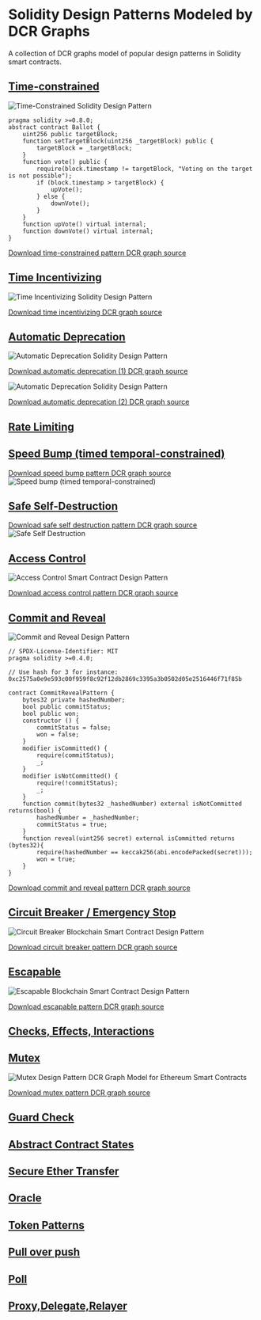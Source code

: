 # Solidity Design Patterns Modeled by DCR Graphs
A collection of DCR graphs model of popular design patterns in Solidity smart contracts.

## [Time-constrained](https://github.com/mojtaba-eshghie/SolidityDesignPatternsDCRGraph/blob/main/README.md#time-constrained)
![Time-Constrained Solidity Design Pattern](https://github.com/mojtaba-eshghie/SolidityDesignPatternsDCRGraph/blob/main/svg/time-constrained.svg)
```
pragma solidity >=0.8.0; 
abstract contract Ballot {
    uint256 public targetBlock;
    function setTargetBlock(uint256 _targetBlock) public {
        targetBlock = _targetBlock;
    } 
    function vote() public {
        require(block.timestamp != targetBlock, "Voting on the target is not possible");
        if (block.timestamp > targetBlock) {
            upVote();
        } else {
            downVote();
        }
    }
    function upVote() virtual internal;
    function downVote() virtual internal;
}
```
[Download time-constrained pattern DCR graph source](https://github.com/mojtaba-eshghie/SolidityDesignPatternsDCRGraph/blob/main/src/time-constrained.xml)


## [Time Incentivizing](https://github.com/mojtaba-eshghie/SolidityDesignPatternsDCRGraph/blob/main/README.md#time-incentivizing)
![Time Incentivizing Solidity Design Pattern](https://github.com/mojtaba-eshghie/SolidityDesignPatternsDCRGraph/blob/main/svg/time-incentivizing.svg)

[Download time incentivizing DCR graph source](https://github.com/mojtaba-eshghie/SolidityDesignPatternsDCRGraph/blob/main/src/time-incentivizing.xml)

## [Automatic Deprecation](https://github.com/mojtaba-eshghie/SolidityDesignPatternsDCRGraph/blob/main/README.md#auto-deprecation)
![Automatic Deprecation Solidity Design Pattern](https://github.com/mojtaba-eshghie/SolidityDesignPatternsDCRGraph/blob/main/svg/automatic-deprecation-1.svg)

[Download automatic deprecation (1) DCR graph source](https://github.com/mojtaba-eshghie/SolidityDesignPatternsDCRGraph/blob/main/src/automatic-deprecation-1.xml)

![Automatic Deprecation Solidity Design Pattern](https://github.com/mojtaba-eshghie/SolidityDesignPatternsDCRGraph/blob/main/svg/automatic-deprecation-2.svg)

[Download automatic deprecation (2) DCR graph source](https://github.com/mojtaba-eshghie/SolidityDesignPatternsDCRGraph/blob/main/src/automatic-deprecation-2.xml)


## [Rate Limiting](https://github.com/mojtaba-eshghie/SolidityDesignPatternsDCRGraph/blob/main/README.md#rate-limiting)

## [Speed Bump (timed temporal-constrained)](https://github.com/mojtaba-eshghie/SolidityDesignPatternsDCRGraph/blob/main/README.md#speed-bump)
[Download speed bump pattern DCR graph source](https://github.com/mojtaba-eshghie/SolidityDesignPatternsDCRGraph/blob/main/src/speed-bump.xml)
![Speed bump (timed temporal-constrained)](https://github.com/mojtaba-eshghie/SolidityDesignPatternsDCRGraph/blob/main/svg/speed-bump.svg)

## [Safe Self-Destruction](https://github.com/mojtaba-eshghie/SolidityDesignPatternsDCRGraph/blob/main/README.md#safe-self-destruction)
[Download safe self destruction pattern DCR graph source](https://github.com/mojtaba-eshghie/SolidityDesignPatternsDCRGraph/blob/main/src/safe-self-destruction.xml)
![Safe Self Destruction](https://github.com/mojtaba-eshghie/SolidityDesignPatternsDCRGraph/blob/main/svg/safe-self-destruction.svg)

## [Access Control](https://github.com/mojtaba-eshghie/SolidityDesignPatternsDCRGraph/blob/main/README.md#access-control)
![Access Control Smart Contract Design Pattern](https://github.com/mojtaba-eshghie/SolidityDesignPatternsDCRGraph/blob/main/svg/access-control.svg)

[Download access control pattern DCR graph source](https://github.com/mojtaba-eshghie/SolidityDesignPatternsDCRGraph/blob/main/src/access-control.xml)

## [Commit and Reveal](https://github.com/mojtaba-eshghie/SolidityDesignPatternsDCRGraph/blob/main/README.md#commit-reveal)
![Commit and Reveal Design Pattern](https://github.com/mojtaba-eshghie/SolidityDesignPatternsDCRGraph/blob/main/svg/commit-and-reveal.svg)
```
// SPDX-License-Identifier: MIT
pragma solidity >=0.4.0; 

// Use hash for 3 for instance: 0xc2575a0e9e593c00f959f8c92f12db2869c3395a3b0502d05e2516446f71f85b

contract CommitRevealPattern {
    bytes32 private hashedNumber;
    bool public commitStatus;
    bool public won;
    constructor () {
        commitStatus = false;
        won = false;
    }
    modifier isCommitted() {
        require(commitStatus);
        _;
    }
    modifier isNotCommitted() {
        require(!commitStatus);
        _;
    }
    function commit(bytes32 _hashedNumber) external isNotCommitted returns(bool) {
        hashedNumber = _hashedNumber;
        commitStatus = true;
    } 
    function reveal(uint256 secret) external isCommitted returns (bytes32){
        require(hashedNumber == keccak256(abi.encodePacked(secret)));
        won = true;
    }
}
```
[Download commit and reveal pattern DCR graph source](https://github.com/mojtaba-eshghie/SolidityDesignPatternsDCRGraph/blob/main/src/commit-and-reveal.xml)


## [Circuit Breaker / Emergency Stop](https://github.com/mojtaba-eshghie/SolidityDesignPatternsDCRGraph/blob/main/README.md#circuit-breaker)
![Circuit Breaker Blockchain Smart Contract Design Pattern](https://github.com/mojtaba-eshghie/SolidityDesignPatternsDCRGraph/blob/main/svg/circuit-breaker-milestone.svg)

[Download circuit breaker pattern DCR graph source](https://github.com/mojtaba-eshghie/SolidityDesignPatternsDCRGraph/blob/main/src/circuit-breaker-milestone.xml)

## [Escapable](https://github.com/mojtaba-eshghie/SolidityDesignPatternsDCRGraph/blob/main/README.md#escapable)
![Escapable Blockchain Smart Contract Design Pattern](https://github.com/mojtaba-eshghie/SolidityDesignPatternsDCRGraph/blob/main/svg/escapable.svg)

[Download escapable pattern DCR graph source](https://github.com/mojtaba-eshghie/SolidityDesignPatternsDCRGraph/blob/main/src/escapable.xml)

## [Checks, Effects, Interactions](https://github.com/mojtaba-eshghie/SolidityDesignPatternsDCRGraph/blob/main/README.md#checks-effects-interactions)

## [Mutex](https://github.com/mojtaba-eshghie/SolidityDesignPatternsDCRGraph/blob/main/README.md#mutex)
![Mutex Design Pattern DCR Graph Model for Ethereum Smart Contracts](https://github.com/mojtaba-eshghie/SolidityDesignPatternsDCRGraph/blob/main/svg/mutex.svg)

[Download mutex pattern DCR graph source](https://github.com/mojtaba-eshghie/SolidityDesignPatternsDCRGraph/blob/main/src/mutex.xml)

## [Guard Check](https://github.com/mojtaba-eshghie/SolidityDesignPatternsDCRGraph/blob/main/README.md#guard-check)

## [Abstract Contract States](https://github.com/mojtaba-eshghie/SolidityDesignPatternsDCRGraph/blob/main/README.md#fsa)

## [Secure Ether Transfer](https://github.com/mojtaba-eshghie/SolidityDesignPatternsDCRGraph/blob/main/README.md#secure-ether-transfer)

## [Oracle](https://github.com/mojtaba-eshghie/SolidityDesignPatternsDCRGraph/blob/main/README.md#oracle)

## [Token Patterns](https://github.com/mojtaba-eshghie/SolidityDesignPatternsDCRGraph/blob/main/README.md#token)

## [Pull over push](https://github.com/mojtaba-eshghie/SolidityDesignPatternsDCRGraph/blob/main/README.md#pull-over-push)

## [Poll](https://github.com/mojtaba-eshghie/SolidityDesignPatternsDCRGraph/blob/main/README.md#poll)

## [Proxy,Delegate,Relayer](https://github.com/mojtaba-eshghie/SolidityDesignPatternsDCRGraph/blob/main/README.md#proxy-delegate-relayer)

